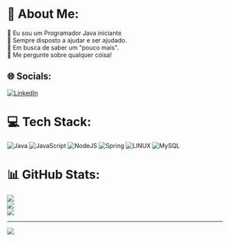 # 💫 About Me:
🔭 Eu sou um Programador Java iniciante<br>🤝 Sempre disposto a ajudar e ser ajudado.<br>🌱 Em busca de saber um "pouco mais".<br>💬 Me pergunte sobre qualquer coisa!


## 🌐 Socials:
[![LinkedIn](https://img.shields.io/badge/LinkedIn-%230077B5.svg?logo=linkedin&logoColor=white)](https://www.linkedin.com/in/gabrielmedeirosnascimento/) 

# 💻 Tech Stack:
![Java](https://img.shields.io/badge/java-%23ED8B00.svg?style=for-the-badge&logo=java&logoColor=white) ![JavaScript](https://img.shields.io/badge/javascript-%23323330.svg?style=for-the-badge&logo=javascript&logoColor=%23F7DF1E) ![NodeJS](https://img.shields.io/badge/node.js-6DA55F?style=for-the-badge&logo=node.js&logoColor=white) ![Spring](https://img.shields.io/badge/spring-%236DB33F.svg?style=for-the-badge&logo=spring&logoColor=white) ![LINUX](https://img.shields.io/badge/Linux-FCC624?style=for-the-badge&logo=linux&logoColor=black) ![MySQL](https://img.shields.io/badge/mysql-%2300f.svg?style=for-the-badge&logo=mysql&logoColor=white)
# 📊 GitHub Stats:
![](https://github-readme-stats.vercel.app/api?username=glMedeiiros&theme=dark&hide_border=false&include_all_commits=false&count_private=false)<br/>
![](https://github-readme-streak-stats.herokuapp.com/?user=glMedeiiros&theme=dark&hide_border=false)<br/>
![](https://github-readme-stats.vercel.app/api/top-langs/?username=glMedeiiros&theme=dark&hide_border=false&include_all_commits=false&count_private=false&layout=compact)

---
[![](https://visitcount.itsvg.in/api?id=glMedeiiros&icon=0&color=0)](https://visitcount.itsvg.in)

